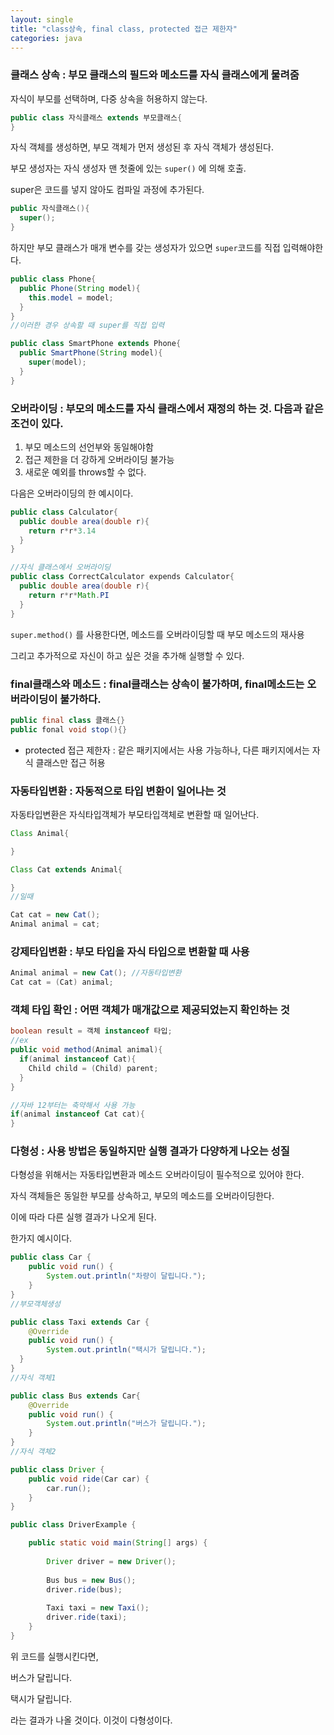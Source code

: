 ```yaml
---
layout: single
title: "class상속, final class, protected 접근 제한자"
categories: java
---
```


### 클래스 상속 : 부모 클래스의 필드와 메소드를 자식 클래스에게 물려줌

자식이 부모를 선택하며, 다중 상속을 허용하지 않는다.

```java
public class 자식클래스 extends 부모클래스{
}
```

자식 객체를 생성하면, 부모 객체가 먼저 생성된 후 자식 객체가 생성된다.

부모 생성자는 자식 생성자 맨 첫줄에 있는 `super()` 에 의해 호출.

super은 코드를 넣지 않아도 컴파일 과정에 추가된다.

```java
public 자식클래스(){
  super();
}
```

하지만 부모 클래스가 매개 변수를 갖는 생성자가 있으면 `super`코드를 직접 입력해야한다.

```java
public class Phone{
  public Phone(String model){
    this.model = model;
  }
}
//이러한 경우 상속할 때 super를 직접 입력

public class SmartPhone extends Phone{
  public SmartPhone(String model){
    super(model);
  }
}
```

### 오버라이딩 : 부모의 메소드를 자식 클래스에서 재정의 하는 것. 다음과 같은 조건이 있다.

1. 부모 메소드의 선언부와 동일해야함
2. 접근 제한을 더 강하게 오버라이딩 불가능
3. 새로운 예외를 throws할 수 없다.

다음은 오버라이딩의 한 예시이다.

```java
public class Calculator{
  public double area(double r){
    return r*r*3.14
  }
}

//자식 클래스에서 오버라이딩
public class CorrectCalculator expends Calculator{
  public double area(double r){
    return r*r*Math.PI
  }
}
```

`super.method()` 를 사용한다면, 메소드를 오버라이딩할 때 부모 메소드의 재사용

그리고 추가적으로 자신이 하고 싶은 것을 추가해 실행할 수 있다.

### final클래스와 메소드 : final클래스는 상속이 불가하며, final메소드는 오버라이딩이 불가하다.

```java
public final class 클래스{}
public fonal void stop(){}
```

- protected 접근 제한자 : 같은 패키지에서는 사용 가능하나, 다른 패키지에서는 자식 클래스만 접근 허용

### 자동타입변환 : 자동적으로 타입 변환이 일어나는 것

자동타입변환은 자식타입객체가 부모타입객체로 변환할 때 일어난다.

```java
Class Animal{

}

Class Cat extends Animal{

}
//일때

Cat cat = new Cat();
Animal animal = cat;
```

### 강제타입변환 : 부모 타입을 자식 타입으로 변환할 때 사용

```java
Animal animal = new Cat(); //자동타입변환
Cat cat = (Cat) animal;
```

### 객체 타입 확인 : 어떤 객체가 매개값으로 제공되었는지 확인하는 것

```java
boolean result = 객체 instanceof 타입;
//ex
public void method(Animal animal){
  if(animal instanceof Cat){
    Child child = (Child) parent;
  }
}

//자바 12부터는 축약해서 사용 가능
if(animal instanceof Cat cat){
}
```

### 다형성 : 사용 방법은 동일하지만 실행 결과가 다양하게 나오는 성질

다형성을 위해서는 자동타입변환과 메소드 오버라이딩이 필수적으로 있어야 한다.

자식 객체들은 동일한 부모를 상속하고, 부모의 메소드를 오버라이딩한다. 

이에 따라 다른 실행 결과가 나오게 된다.

한가지 예시이다.


```java
public class Car {	
	public void run() {
		System.out.println("차량이 달립니다.");
	}
}
//부모객체생성
```

```java
public class Taxi extends Car {
	@Override
	public void run() {
		System.out.println("택시가 달립니다.");
  }
}
//자식 객체1
```

```java
public class Bus extends Car{
	@Override
	public void run() {
		System.out.println("버스가 달립니다.");
	}
}
//자식 객체2
```

```java
public class Driver {
	public void ride(Car car) {
		car.run();		
	}
}
```

```java
public class DriverExample {

	public static void main(String[] args) {
		
		Driver driver = new Driver();
		
		Bus bus = new Bus();
		driver.ride(bus);
		
		Taxi taxi = new Taxi();
		driver.ride(taxi);
	}
}
```

위 코드를 실행시킨다면, 

버스가 달립니다.

택시가 달립니다.

라는 결과가 나올 것이다. 이것이 다형성이다.




